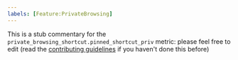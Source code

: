```yaml
---
labels: [Feature:PrivateBrowsing]
---
```


This is a stub commentary for the `private_browsing_shortcut.pinned_shortcut_priv` metric: please feel free to edit (read the
[contributing guidelines](https://github.com/mozilla/glean-annotations/blob/main/CONTRIBUTING.md)
if you haven't done this before)
